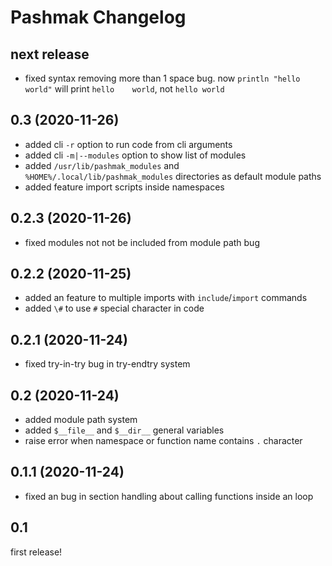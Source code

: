 # Pashmak Changelog

## next release

- fixed syntax removing more than 1 space bug. now `println "hello    world"` will print `hello    world`, not `hello world`

## 0.3 (2020-11-26)

- added cli `-r` option to run code from cli arguments
- added cli `-m|--modules` option to show list of modules
- added `/usr/lib/pashmak_modules` and `%HOME%/.local/lib/pashmak_modules` directories as default module paths
- added feature import scripts inside namespaces

## 0.2.3 (2020-11-26)

- fixed modules not not be included from module path bug

## 0.2.2 (2020-11-25)

- added an feature to multiple imports with `include`/`import` commands
- added `\#` to use `#` special character in code

## 0.2.1 (2020-11-24)

- fixed try-in-try bug in try-endtry system

## 0.2 (2020-11-24)

- added module path system
- added `$__file__` and `$__dir__` general variables
- raise error when namespace or function name contains `.` character

## 0.1.1 (2020-11-24)

- fixed an bug in section handling about calling functions inside an loop

## 0.1
first release!
